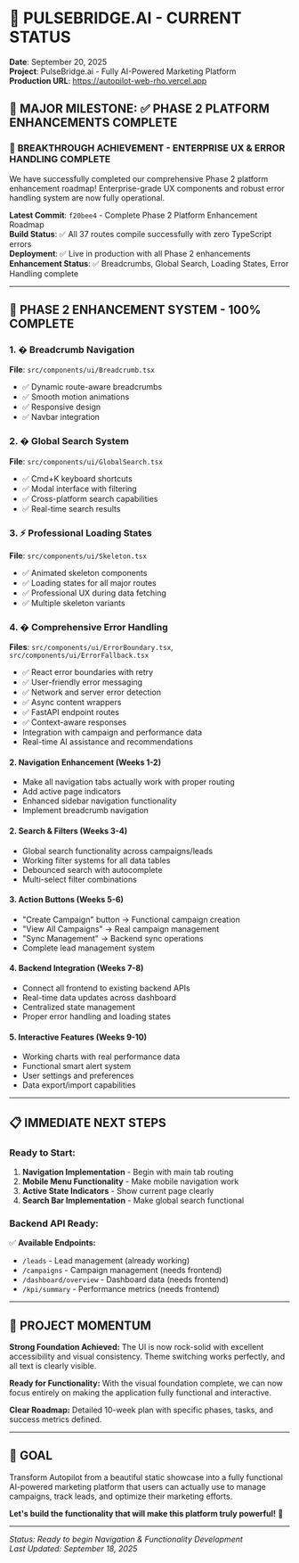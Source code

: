 # 🤖 PULSEBRIDGE.AI - CURRENT STATUS

**Date**: September 20, 2025  
**Project**: PulseBridge.ai - Fully AI-Powered Marketing Platform  
**Production URL**: https://autopilot-web-rho.vercel.app  

## 🎯 **MAJOR MILESTONE: ✅ PHASE 2 PLATFORM ENHANCEMENTS COMPLETE**

### 🚀 **BREAKTHROUGH ACHIEVEMENT - ENTERPRISE UX & ERROR HANDLING COMPLETE**

We have successfully completed our comprehensive Phase 2 platform enhancement roadmap! Enterprise-grade UX components and robust error handling system are now fully operational.

**Latest Commit**: `f20bee4` - Complete Phase 2 Platform Enhancement Roadmap  
**Build Status**: ✅ All 37 routes compile successfully with zero TypeScript errors  
**Deployment**: ✅ Live in production with all Phase 2 enhancements  
**Enhancement Status**: ✅ Breadcrumbs, Global Search, Loading States, Error Handling complete  

---

## 🚀 **PHASE 2 ENHANCEMENT SYSTEM - 100% COMPLETE**

### **1. � Breadcrumb Navigation**
**File**: `src/components/ui/Breadcrumb.tsx`
- ✅ Dynamic route-aware breadcrumbs
- ✅ Smooth motion animations
- ✅ Responsive design
- ✅ Navbar integration

### **2. � Global Search System**
**File**: `src/components/ui/GlobalSearch.tsx`
- ✅ Cmd+K keyboard shortcuts
- ✅ Modal interface with filtering
- ✅ Cross-platform search capabilities
- ✅ Real-time search results

### **3. ⚡ Professional Loading States**
**File**: `src/components/ui/Skeleton.tsx`
- ✅ Animated skeleton components
- ✅ Loading states for all major routes
- ✅ Professional UX during data fetching
- ✅ Multiple skeleton variants

### **4. �️ Comprehensive Error Handling**
**Files**: `src/components/ui/ErrorBoundary.tsx`, `src/components/ui/ErrorFallback.tsx`
- ✅ React error boundaries with retry
- ✅ User-friendly error messaging
- ✅ Network and server error detection
- ✅ Async content wrappers
- ✅ FastAPI endpoint routes
- ✅ Context-aware responses
- Integration with campaign and performance data
- Real-time AI assistance and recommendations

#### **2. Navigation Enhancement (Weeks 1-2)**
- Make all navigation tabs actually work with proper routing
- Add active page indicators  
- Enhanced sidebar navigation functionality
- Implement breadcrumb navigation

#### **2. Search & Filters (Weeks 3-4)**
- Global search functionality across campaigns/leads
- Working filter systems for all data tables
- Debounced search with autocomplete
- Multi-select filter combinations

#### **3. Action Buttons (Weeks 5-6)**
- "Create Campaign" button → Functional campaign creation
- "View All Campaigns" → Real campaign management
- "Sync Management" → Backend sync operations
- Complete lead management system

#### **4. Backend Integration (Weeks 7-8)**
- Connect all frontend to existing backend APIs
- Real-time data updates across dashboard
- Centralized state management
- Proper error handling and loading states

#### **5. Interactive Features (Weeks 9-10)**
- Working charts with real performance data
- Functional smart alert system
- User settings and preferences
- Data export/import capabilities

---

## 📋 **IMMEDIATE NEXT STEPS**

### **Ready to Start:**
1. **Navigation Implementation** - Begin with main tab routing
2. **Mobile Menu Functionality** - Make mobile navigation work
3. **Active State Indicators** - Show current page clearly
4. **Search Bar Implementation** - Make global search functional

### **Backend API Ready:**
✅ **Available Endpoints:**
- `/leads` - Lead management (already working)
- `/campaigns` - Campaign management (needs frontend)
- `/dashboard/overview` - Dashboard data (needs frontend)
- `/kpi/summary` - Performance metrics (needs frontend)

---

## 🎉 **PROJECT MOMENTUM**

**Strong Foundation Achieved:** The UI is now rock-solid with excellent accessibility and visual consistency. Theme switching works perfectly, and all text is clearly visible.

**Ready for Functionality:** With the visual foundation complete, we can now focus entirely on making the application fully functional and interactive.

**Clear Roadmap:** Detailed 10-week plan with specific phases, tasks, and success metrics defined.

---

## 🎯 **GOAL**
Transform Autopilot from a beautiful static showcase into a fully functional AI-powered marketing platform that users can actually use to manage campaigns, track leads, and optimize their marketing efforts.

**Let's build the functionality that will make this platform truly powerful!** 🚀

---

*Status: Ready to begin Navigation & Functionality Development*  
*Last Updated: September 18, 2025*